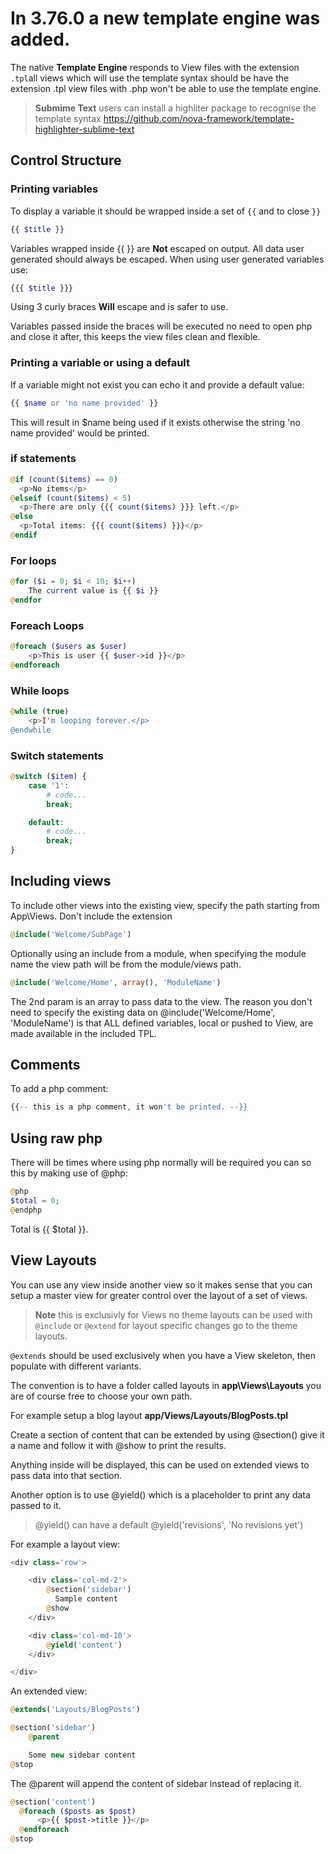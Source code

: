 # In 3.76.0 a new template engine was added.

The native **Template Engine** responds to View files with the extension `.tpl`all views which will use the template syntax
should be have the extension .tpl view files with .php won't be able to use the template engine.

> **Submime Text** users can install a highliter package to recognise the template syntax https://github.com/nova-framework/template-highlighter-sublime-text

## Control Structure

### Printing variables

To display a variable it should be wrapped inside a set of `{{` and to close `}}`

```php
{{ $title }}
```

Variables wrapped inside {{ }} are **Not** escaped on output. All data user generated should always be escaped.
When using user generated variables use:

```php
{{{ $title }}}
```

Using 3 curly braces **Will** escape and is safer to use.

Variables passed inside the braces will be executed no need to open php and close it after, this keeps the view files
clean and flexible.

### Printing a variable or using a default

If a variable might not exist you can echo it and provide a default value:

```php
{{ $name or 'no name provided' }}
```

This will result in $name being used if it exists otherwise the string 'no name provided' would be printed.

### if statements

```php
@if (count($items) == 0)
  <p>No items</p>
@elseif (count($items) < 5)
  <p>There are only {{{ count($items) }}} left.</p>
@else
  <p>Total items: {{{ count($items) }}}</p>
@endif
```

### For loops

```php
@for ($i = 0; $i < 10; $i++)
    The current value is {{ $i }}
@endfor
```

### Foreach Loops

```php
@foreach ($users as $user)
    <p>This is user {{ $user->id }}</p>
@endforeach
```

### While loops

```php
@while (true)
    <p>I'm looping forever.</p>
@endwhile
```

### Switch statements
```php
@switch ($item) {
    case '1':
        # code...
        break;

    default:
        # code...
        break;
}
```

## Including views

To include other views into the existing view, specify the path starting from App\Views. Don't include the extension

```php
@include('Welcome/SubPage')
```

Optionally using an include from a module, when specifying the module name the view path will be from the module/views path.

```php
@include('Welcome/Home', array(), 'ModuleName')
```
The 2nd param is an array to pass data to the view. The reason you don't need to specify the existing data on @include('Welcome/Home', 'ModuleName') is that ALL defined variables, local or pushed to View, are made available in the included TPL.

## Comments

To add a php comment:

```php
{{-- this is a php comment, it won't be printed. --}}
```

## Using raw php

There will be times where using php normally will be required you can so this by making use of @php:

```php
@php
$total = 0;
@endphp
```

<p>Total is {{ $total }}.</p>

## View Layouts

You can use any view inside another view so it makes sense that you can setup a master view for greater control over the layout of a set of views.

> **Note** this is exclusivly for Views no theme layouts can be used with `@include` or `@extend` for layout specific changes go to the theme layouts.

`@extends` should be used exclusively when you have a View skeleton, then populate with different variants.

The convention is to have a folder called layouts in **app\Views\Layouts** you are of course free to choose your own path.

For example setup a blog layout **app/Views/Layouts/BlogPosts.tpl**

Create a section of content that can be extended by using @section() give it a name and follow it with @show to print the results.

Anything inside will be displayed, this can be used on extended views to pass data into that section.

Another option is to use @yield() which is a placeholder to print any data passed to it.

> @yield() can have a default @yield('revisions', 'No revisions yet')

For example a layout view:

```php
<div class='row'>

    <div class='col-md-2'>
        @section('sidebar')
          Sample content
        @show
    </div>

    <div class='col-md-10'>
        @yield('content')
    </div>

</div>
```

An extended view:

```php
@extends('Layouts/BlogPosts')

@section('sidebar')
    @parent

    Some new sidebar content
@stop
```

The @parent will append the content of sidebar instead of replacing it.

```php
@section('content')
  @foreach ($posts as $post)
      <p>{{ $post->title }}</p>
  @endforeach
@stop
```
